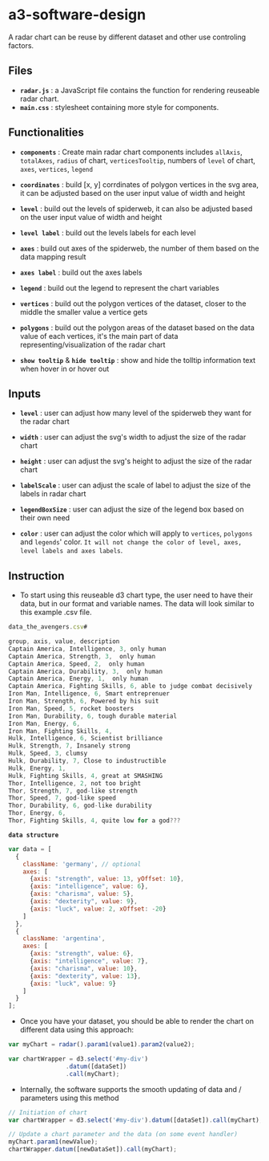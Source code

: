 # a3-software-design

A radar chart can be reuse by different dataset and other use controling factors.

## Files

- **`radar.js`** : a JavaScript file contains the function for rendering reuseable radar chart.
- **`main.css`** : stylesheet containing more style for components.

## Functionalities

- **`components`** : Create main radar chart components includes `allAxis`, `totalAxes`, `radius` of chart, `verticesTooltip`, numbers of `level` of chart, `axes`, `vertices`, `legend`

- **`coordinates`** : build [x, y] corrdinates of polygon vertices in the svg area, it can be adjusted based on the user input value of width and height

- **`level`** : build out the levels of spiderweb, it can also be adjusted based on the user input value of width and height

- **`level label`** : build out the levels labels for each level

- **`axes`** : build out axes of the spiderweb, the number of them based on the data mapping result

- **`axes label`** : build out the axes labels

- **`legend`** : build out the legend to represent the chart variables

- **`vertices`** : build out the polygon vertices of the dataset, closer to the middle the smaller value a vertice gets

- **`polygons`** : build out the polygon areas of the dataset based on the data value of each vertices, it's the main part of data representing/visualization of the radar chart

- **`show tooltip`** & **`hide tooltip`** : show and hide the tolltip information text when hover in or hover out

## Inputs

- **`level`** : user can adjust how many level of the spiderweb they want for the radar chart

- **`width`** : user can adjust the svg's width to adjust the size of the radar chart

- **`height`** : user can adjust the svg's height to adjust the size of the radar chart

- **`labelScale`** : user can adjust the scale of label to adjust the size of the labels in radar chart

- **`legendBoxSize`** : user can adjust the size of the legend box based on their own need

- **`color`** : user can adjust the color which will apply to `vertices`, `polygons` and `legends`' color. `It will not change the color of level, axes, level labels and axes labels`.

## Instruction

- To start using this reuseable d3 chart type, the user need to have their data, but in our format and variable names. The data will look similar to this example .csv file.

```js
data_the_avengers.csv#

group, axis, value, description
Captain America, Intelligence, 3, only human
Captain America, Strength, 3,  only human
Captain America, Speed, 2,  only human
Captain America, Durability, 3,  only human
Captain America, Energy, 1,  only human
Captain America, Fighting Skills, 6, able to judge combat decisively 
Iron Man, Intelligence, 6, Smart entreprenuer
Iron Man, Strength, 6, Powered by his suit
Iron Man, Speed, 5, rocket boosters
Iron Man, Durability, 6, tough durable material
Iron Man, Energy, 6, 
Iron Man, Fighting Skills, 4, 
Hulk, Intelligence, 6, Scientist brilliance
Hulk, Strength, 7, Insanely strong
Hulk, Speed, 3, clumsy
Hulk, Durability, 7, Close to industructible
Hulk, Energy, 1, 
Hulk, Fighting Skills, 4, great at SMASHING
Thor, Intelligence, 2, not too bright
Thor, Strength, 7, god-like strength
Thor, Speed, 7, god-like speed
Thor, Durability, 6, god-like durability
Thor, Energy, 6, 
Thor, Fighting Skills, 4, quite low for a god???

```

**`data structure`**

```js
var data = [
  {
    className: 'germany', // optional
    axes: [
      {axis: "strength", value: 13, yOffset: 10},
      {axis: "intelligence", value: 6},
      {axis: "charisma", value: 5},  
      {axis: "dexterity", value: 9},  
      {axis: "luck", value: 2, xOffset: -20}
    ]
  },
  {
    className: 'argentina',
    axes: [
      {axis: "strength", value: 6},
      {axis: "intelligence", value: 7},
      {axis: "charisma", value: 10},  
      {axis: "dexterity", value: 13},  
      {axis: "luck", value: 9}
    ]
  }
];
```
- Once you have your dataset, you should be able to render the chart on different data using this approach:

```js
var myChart = radar().param1(value1).param2(value2);

var chartWrapper = d3.select('#my-div')
                .datum([dataSet]) 
                .call(myChart);
```

- Internally, the software supports the smooth updating of data and / parameters using this method

```js
// Initiation of chart
var chartWrapper = d3.select('#my-div').datum([dataSet]).call(myChart); 

// Update a chart parameter and the data (on some event handler)
myChart.param1(newValue);
chartWrapper.datum([newDataSet]).call(myChart);
```



